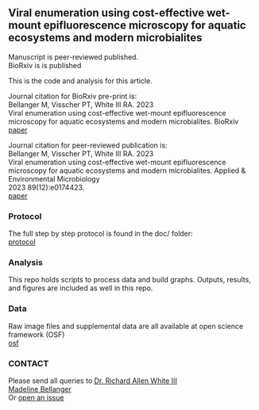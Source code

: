 ## Viral enumeration using cost-effective wet-mount epifluorescence microscopy for aquatic ecosystems and modern microbialites

Manuscript is peer-reviewed published.  <br />
BioRxiv is is published

This is the code and analysis for this article.

Journal citation for BioRxiv pre-print is: <br />
Bellanger M, Visscher PT, White III RA. 2023 <br />
Viral enumeration using cost-effective wet-mount epifluorescence microscopy for aquatic ecosystems and modern microbialites. BioRxiv <br />
[paper](https://www.biorxiv.org/content/10.1101/2023.07.07.548154v1)

Journal citation for peer-reviewed publication is: <br />
Bellanger M, Visscher PT, White III RA. 2023 <br />
Viral enumeration using cost-effective wet-mount epifluorescence microscopy for aquatic ecosystems and modern microbialites. Applied & Environmental Microbiology <br />
2023 89(12):e0174423. <br />
[paper](https://journals.asm.org/doi/10.1128/aem.01744-23)

### Protocol

The full step by step protocol is found in the doc/ folder: <br />
[protocol](https://github.com/raw-lab/efm/blob/main/doc/Epifluorescence%20Microscopy%20Protocol.pdf)

### Analysis

This repo holds scripts to process data and build graphs. Outputs, results, and figures are included as well in this repo.

### Data

Raw image files and supplemental data are all available at open science framework (OSF)<br />
[osf](https://osf.io/f8be4/)

### CONTACT

Please send all queries to [Dr. Richard Allen White III](mailto:rwhit101@uncc.edu) <br />
[Madeline Bellanger](mailto:mbellang@uncc.edu)<br />
Or [open an issue](https://github.com/raw-lab/efm/issues)
